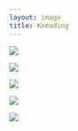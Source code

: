 ```yaml
---
layout: image
title: Kneading
---
```

![](/img/IMG_2695.jpg)

![](/img/IMG_2696.jpg)

![](/img/IMG_2697.jpg)

![](/img/IMG_2699.jpg)

![](/img/IMG_2700.jpg)

